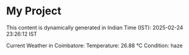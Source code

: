 # My Project

This content is dynamically generated in Indian Time (IST): 2025-02-24 23:26:12 IST


Current Weather in Coimbatore:
Temperature: 26.88 °C
Condition: haze
